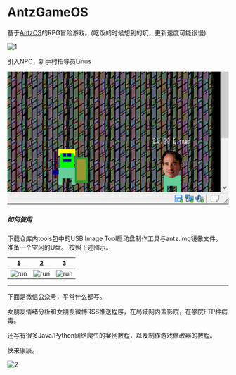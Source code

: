 # AntzGameOS

基于[AntzOS](https://github.com/CasterWx/AntzOS)的RPG冒险游戏。(吃饭的时候想到的坑，更新速度可能很慢)

![1](screen/VID_20191019_173937.gif)

引入NPC，新手村指导员Linus

![2](screen/linus.png)

##### 如何使用

下载仓库内tools包中的USB Image Tool启动盘制作工具与antz.img镜像文件。
准备一个空闲的U盘。
按照下述图示。

| 1 | 2 | 3 |
| ------- | -------- | -------- |
| ![run](https://github.com/CasterWx/AntzOS/raw/master/screen/h1.png) | ![run](https://github.com/CasterWx/AntzOS/screen/h2.png) | ![run](https://github.com/CasterWx/AntzOS/raw/master/screen/h3.png) |


-----------

下面是微信公众号，平常什么都写。

女朋友情绪分析和女朋友微博RSS推送程序，在局域网内盖影院，在学院FTP种病毒。

还写有很多Java/Python网络爬虫的案例教程，以及制作游戏修改器的教程。

快来康康。

![2](https://camo.githubusercontent.com/95ab4de15b5adbccc836ed20010256cf3b128e89/68747470733a2f2f7777772e636e626c6f67732e636f6d2f696d616765732f636e626c6f67735f636f6d2f4c65784d6f6f6e2f313339313533332f6f5f7172636f64655f666f725f67685f6633343537663466373361315f3235382e6a7067)
